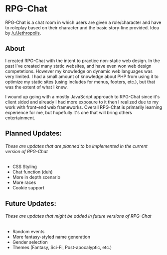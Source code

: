 # RPG-Chat
RPG-Chat is a chat room in which users are given a role/character and have to roleplay based on their character and the basic story-line provided. Idea by [/u/Jethropolis](http://www.reddit.com/r/ideas/comments/2ywnj1/roleplaying_chatroom_idea/ "Original Reddit Post").

## About

I created RPG-Chat with the intent to practice non-static web design. In the past I've created many static websites, and have even won web design competetions. 
However my knowledge on dynamic web languages was very limited. I had a small amount of knowledge about PHP from using it to optimize my static sites (using includes 
for menus, footers, etc.), but that was the extent of what I knew. 

I wound up going with a mostly JavaScript approach to RPG-Chat since it's client sided and already I had more exposure to it then I realized due to my work with 
front-end web frameworks. Overall RPG-Chat is primarily learning experience for me, but hopefully it's one that will bring others entertainment.

## Planned Updates:  
###### These are updates that are planned to be implemented in the current version of RPG-Chat  

* CSS Styling
* Chat function (duh)
* More in depth scenario
* More races
* Cookie support

## Future Updates:
###### These are updates that might be added in future versions of RPG-Chat

* Random events
* More fantasy-styled name generation
* Gender selection
* Themes (Fantasy, Sci-Fi, Post-apocalyptic, etc.)
